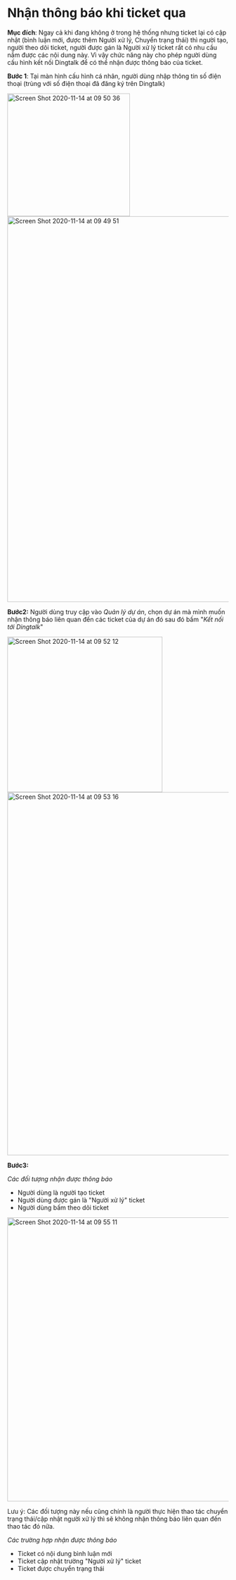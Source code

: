 # Nhận thông báo khi ticket qua 

**Mục đích**: Ngay cả khi đang không ở trong hệ thống nhưng ticket lại có cập nhật  (bình luận mới, được thêm Người xử lý, Chuyển trạng thái) thì người tạo, người theo dõi ticket, người được gán là Người xử lý ticket rất có nhu cầu nắm được các nội dung này. Vì vậy chức năng này cho phép người dùng cấu hình kết nối Dingtalk để có thể nhận được thông báo của ticket.

**Bước 1**: Tại màn hình cấu hình cá nhân, người dùng nhập thông tin số điện thoại (trùng với số điện thoại đã đăng ký trên Dingtalk)

<img width="279" alt="Screen Shot 2020-11-14 at 09 50 36" src="https://user-images.githubusercontent.com/73808891/99137660-e246bc80-265e-11eb-9aa1-9c28d9715e57.png">

<img width="876" alt="Screen Shot 2020-11-14 at 09 49 51" src="https://user-images.githubusercontent.com/73808891/99137645-c6dbb180-265e-11eb-992d-515f07488424.png">

**Bước2:** Người dùng truy cập vào *Quản lý dự án*, chọn dự án mà mình muốn nhận thông báo liên quan đến các ticket của dự án đó sau đó bấm "*Kết nối tới Dingtalk*"

<img width="353" alt="Screen Shot 2020-11-14 at 09 52 12" src="https://user-images.githubusercontent.com/73808891/99137775-1a4dff80-265f-11eb-858b-756334c70775.png">

<img width="825" alt="Screen Shot 2020-11-14 at 09 53 16" src="https://user-images.githubusercontent.com/73808891/99137889-3fdb0900-265f-11eb-82fc-8fd4c682843e.png">


**Bước3:** 

*Các đối tượng nhận được thông báo* 

- Người dùng là người tạo ticket
- Người dùng được gán là "Người xử lý" ticket
- Người dùng bấm theo dõi ticket

<img width="645" alt="Screen Shot 2020-11-14 at 09 55 11" src="https://user-images.githubusercontent.com/73808891/99137938-9cd6bf00-265f-11eb-999e-ff485a9f560e.png">

Lưu ý: Các đối tượng này nếu cũng chính là người thực hiện thao tác chuyển trạng thái/cập nhật người xử lý thì sẽ không nhận thông báo liên quan đến thao tác đó nữa.

*Các trường hợp nhận được thông báo* 

- Ticket có nội dung bình luận mới
- Ticket cập nhật trường "Người xử lý" ticket
- Ticket được chuyển trạng thái

